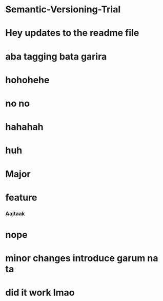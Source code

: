 # Semantic-Versioning-Trial

# Hey updates to the readme file

# aba tagging bata garira


# hohohehe

# no no

# hahahah

# huh

# Major

# feature


### Aajtaak
# nope


# minor changes introduce garum na ta

# did it work lmao
